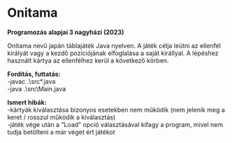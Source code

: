 # Onitama

**Programozás alapjai 3 nagyházi (2023)**

Onitama nevű japán táblajáték Java nyelven. A játék célja leütni az ellenfél királyát vagy a kezdő pozíciójának elfoglalása a saját királlyal. A lépéshez használt kártya az ellenfélhez kerül a következő körben.


**Fordítás, futtatás:**   
-javac .\src\*.java  
-java .\src\Main.java  

**Ismert hibák:**  
-kártyák kiválasztása bizonyos esetekben nem működik (nem jelenik meg a keret / rosszul működik a kiválasztás)  
-játék vége után a "Load" opció választásával kifagy a program, mivel nem tudja betölteni a már véget ért játékot
